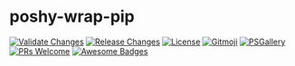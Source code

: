 # poshy-wrap-pip

[![Validate Changes](https://github.com/pwshrc/poshy-wrap-pip/actions/workflows/validate.yml/badge.svg)](https://github.com/pwshrc/poshy-wrap-pip/actions/workflows/validate.yml)
[![Release Changes](https://github.com/pwshrc/poshy-wrap-pip/actions/workflows/release.yml/badge.svg)](https://github.com/pwshrc/poshy-wrap-pip/actions/workflows/release.yml)
[![License](https://img.shields.io/github/license/pwshrc/poshy-wrap-pip)](./LICENSE.txt)
[![Gitmoji](https://img.shields.io/badge/gitmoji-%20😜%20😍-FFDD67.svg?style=flat-square)](https://gitmoji.carloscuesta.me/)
[![PSGallery](https://img.shields.io/powershellgallery/dt/poshy-wrap-pip.svg)](https://www.powershellgallery.com/packages/poshy-wrap-pip)
[![PRs Welcome](https://img.shields.io/badge/PRs-welcome-brightgreen.svg?style=flat-square)](http://makeapullrequest.com)
[![Awesome Badges](https://img.shields.io/badge/badges-awesome-green.svg)](https://github.com/Naereen/badges)



